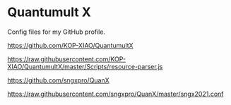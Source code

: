 # Quantumult X
Config files for my GitHub profile.

https://github.com/KOP-XIAO/QuantumultX

https://raw.githubusercontent.com/KOP-XIAO/QuantumultX/master/Scripts/resource-parser.js

https://github.com/sngxpro/QuanX

https://raw.githubusercontent.com/sngxpro/QuanX/master/sngx2021.conf

